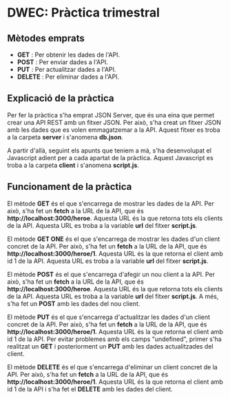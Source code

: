 # DWEC: Pràctica trimestral

## Mètodes emprats

-  **GET** : Per obtenir les dades de l'API.
-  **POST** : Per enviar dades a l'API.
-  **PUT** : Per actualitzar dades a l'API.
-  **DELETE** : Per eliminar dades a l'API.

## Explicació de la pràctica

Per fer la pràctica s'ha emprat JSON Server, que és una eina que permet crear una API REST amb un fitxer JSON. Per això, s'ha creat un fitxer JSON amb les dades que es volen emmagatzemar a la API. Aquest fitxer es troba a la carpeta  **server**  i s'anomena  **db.json**.

A partir d'allà, seguint els apunts que teniem a mà, s'ha desenvolupat el Javascript adient per a cada apartat de la pràctica. Aquest Javascript es troba a la carpeta  **client**  i s'anomena  **script.js**.

## Funcionament de la pràctica

El mètode **GET** és el que s'encarrega de mostrar les dades de la API. Per això, s'ha fet un  **fetch**  a la URL de la API, que és  **http://localhost:3000/heroe**. Aquesta URL és la que retorna tots els clients de la API. Aquesta URL es troba a la variable  **url**  del fitxer  **script.js**.

El mètode **GET ONE** és el que s'encarrega de mostrar les dades d'un client concret de la API. Per això, s'ha fet un  **fetch**  a la URL de la API, que és  **http://localhost:3000/heroe/1**. Aquesta URL és la que retorna el client amb id 1 de la API. Aquesta URL es troba a la variable  **url**  del fitxer  **script.js**.

El mètode **POST** és el que s'encarrega d'afegir un nou client a la API. Per això, s'ha fet un  **fetch**  a la URL de la API, que és  **http://localhost:3000/heroe**. Aquesta URL és la que retorna tots els clients de la API. Aquesta URL es troba a la variable  **url**  del fitxer  **script.js**. A més, s'ha fet un  **POST**  amb les dades del nou client.

El mètode **PUT** és el que s'encarrega d'actualitzar les dades d'un client concret de la API. Per això, s'ha fet un  **fetch**  a la URL de la API, que és  **http://localhost:3000/heroe/1**. Aquesta URL és la que retorna el client amb id 1 de la API. Per evitar problemes amb els camps "undefined", primer s'ha realitzat un **GET** i posteriorment un  **PUT**  amb les dades actualitzades del client.

El mètode **DELETE** és el que s'encarrega d'eliminar un client concret de la API. Per això, s'ha fet un  **fetch**  a la URL de la API, que és  **http://localhost:3000/heroe/1**. Aquesta URL és la que retorna el client amb id 1 de la API i s'ha fet el **DELETE** amb les dades del client.
